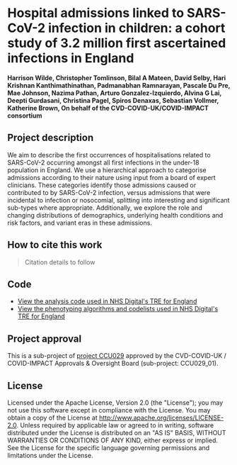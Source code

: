 # Hospital admissions linked to SARS-CoV-2 infection in children: a cohort study of 3.2 million first ascertained infections in England 

**Harrison Wilde, Christopher Tomlinson, Bilal A Mateen, David Selby, Hari Krishnan Kanthimathinathan, Padmanabhan Ramnarayan, Pascale Du Pre, Mae Johnson, Nazima Pathan, Arturo Gonzalez-Izquierdo, Alvina G Lai, Deepti Gurdasani, Christina Pagel, Spiros Denaxas, Sebastian Vollmer, Katherine Brown,
On behalf of the CVD-COVID-UK/COVID-IMPACT consortium**

## Project description

We aim to describe the first occurrences of hospitalisations related to SARS-CoV-2 occurring amongst all first infections in the under-18 population in England. We use a hierarchical approach to categorise admissions according to their nature using input from a board of expert clinicians. These categories identify those admissions caused or contributed to by SARS-CoV-2 infection, versus admissions that were incidental to infection or nosocomial, splitting into interesting and significant sub-types where appropriate. Additionally, we explore the role and changing distributions of demographics, underlying health conditions and risk factors, and variant eras in these admissions.

## How to cite this work
> Citation details to follow

## Code

* [View the analysis code used in NHS Digital's TRE for England](https://github.com/BHFDSC/CCU029_01/tree/main/code)
* [View the phenotyping algorithms and codelists used in NHS Digital's TRE for England](https://github.com/BHFDSC/CCU029_01/tree/main/phenotypes)

## Project approval

This is a sub-project of [project CCU029](https://github.com/BHFDSC/CCU029) approved by the CVD-COVID-UK / COVID-IMPACT Approvals & Oversight Board (sub-project: CCU029_01).

## License

Licensed under the Apache License, Version 2.0 (the "License"); you may not use this software except in compliance with the License. You may obtain a copy of the License at http://www.apache.org/licenses/LICENSE-2.0. Unless required by applicable law or agreed to in writing, software distributed under the License is distributed on an "AS IS" BASIS, WITHOUT WARRANTIES OR CONDITIONS OF ANY KIND, either express or implied. See the License for the specific language governing permissions and limitations under the License.

